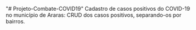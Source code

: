 "# Projeto-Combate-COVID19" 
Cadastro de casos positivos do COVID-19 no município de Araras:
CRUD dos casos positivos, separando-os por bairros.
